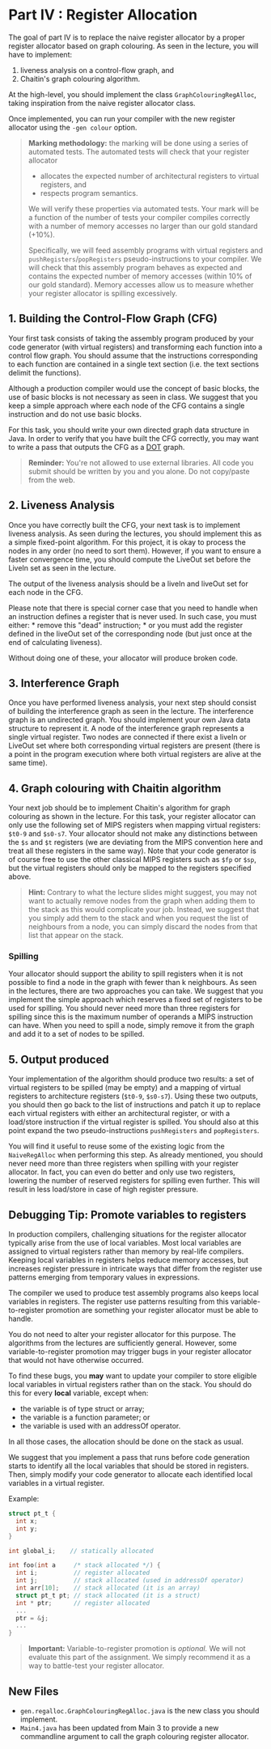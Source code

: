 # Part IV : Register Allocation


The goal of part IV is to replace the naive register allocator by a proper register allocator based on graph colouring. 
As seen in the lecture, you will have to implement:
  1. liveness analysis on a control-flow graph, and
  2. Chaitin's graph colouring algorithm.

At the high-level, you should implement the class `GraphColouringRegAlloc`, taking inspiration from the naive register allocator class.

Once implemented, you can run your compiler with the new register allocator using the `-gen colour` option.

> **Marking methodology:** the marking will be done using a series of automated tests.
> The automated tests will check that your register allocator
> * allocates the expected number of architectural registers to virtual registers, and
> * respects program semantics.
>
> We will verify these properties via automated tests.
> Your mark will be a function of the number of tests your compiler compiles correctly with a number of memory accesses no larger than our gold standard (+10%).
>
> Specifically, we will feed assembly programs with virtual registers and `pushRegisters`/`popRegisters`
> pseudo-instructions to your compiler.
> We will check that this assembly program behaves as expected and contains the expected number of memory accesses (within 10% of our gold standard).
> Memory accesses allow us to measure whether your register allocator is spilling excessively.

## 1. Building the Control-Flow Graph (CFG)

Your first task consists of taking the assembly program produced by your code generator (with virtual registers) and transforming each function into a control flow graph.
You should assume that the instructions corresponding to each function are contained in a single text section (i.e. the text sections delimit the functions).

Although a production compiler would use the concept of basic blocks, the use of basic blocks is not necessary as seen in class.
We suggest that you keep a simple approach where each node of the CFG contains a single instruction and do not use basic blocks.

For this task, you should write your own directed graph data structure in Java.
In order to verify that you have built the CFG correctly, you may want to write a pass that outputs the CFG as a [DOT](https://graphviz.org/doc/info/lang.html) graph.

> **Reminder:** You're not allowed to use external libraries.
> All code you submit should be written by you and you alone.
> Do not copy/paste from the web.

## 2. Liveness Analysis

Once you have correctly built the CFG, your next task is to implement liveness analysis.
As seen during the lectures, you should implement this as a simple fixed-point algorithm.
For this project, it is okay to process the nodes in any order (no need to sort them).
However, if you want to ensure a faster convergence time, you should compute the LiveOut set before the LiveIn set as seen in the lecture.

The output of the liveness analysis should be a liveIn and liveOut set for each node in the CFG.

Please note that there is special corner case that you need to handle when an instruction defines a register that is never used.
In such case, you must either:
    * remove this "dead" instruction;
    * or you must add the register defined in the liveOut set of the corresponding node (but just once at the end of calculating liveness).

Without doing one of these, your allocator will produce broken code. 

## 3. Interference Graph

Once you have performed liveness analysis, your next step should consist of building the interference graph as seen in the lecture.
The interference graph is an undirected graph.
You should implement your own Java data structure to represent it.
A node of the interference graph represents a single virtual register.
Two nodes are connected if there exist a liveIn or LiveOut set where both corresponding virtual registers are present (there is a point in the program execution where both virtual registers are alive at the same time).


## 4. Graph colouring with Chaitin algorithm

Your next job should be to implement Chaitin's algorithm for graph colouring as shown in the lecture.
For this task, your register allocator can only use the following set of MIPS registers when mapping virtual registers: `$t0-9` and `$s0-s7`.
Your allocator should not make any distinctions between the `$s` and `$t` registers (we are deviating from the MIPS convention here and treat all these registers in the same way).
Note that your code generator is of course free to use the other classical MIPS registers such as `$fp` or `$sp`, but the virtual registers should only be mapped to the registers specified above.

> **Hint:** Contrary to what the lecture slides might suggest, you may not want to actually remove nodes from the graph when adding them to the stack as this would complicate your job.
Instead, we suggest that you simply add them to the stack and when you request the list of neighbours from a node, you can simply discard the nodes from that list that appear on the stack.
 

### Spilling

Your allocator should support the ability to spill registers when it is not possible to find a node in the graph with fewer than k neighbours.
As seen in the lectures, there are two approaches you can take.
We suggest that you implement the simple approach which reserves a fixed set of registers to be used for spilling.
You should never need more than three registers for spilling since this is the maximum number of operands a MIPS instruction can have.
When you need to spill a node, simply remove it from the graph and add it to a set of nodes to be spilled.

## 5. Output produced

Your implementation of the algorithm should produce two results: a set of virtual registers to be spilled (may be empty) and a mapping of virtual registers to architecture registers (`$t0-9`, `$s0-s7`).
Using these two outputs, you should then go back to the list of instructions and patch it up to replace each virtual registers with either an architectural register, or with a load/store instruction if the virtual register is spilled.
You should also at this point expand the two pseudo-instructions `pushRegisters` and `popRegisters`.

You will find it useful to reuse some of the existing logic from the `NaiveRegAlloc` when performing this step.
As already mentioned, you should never need more than three registers when spilling with your register allocator.
In fact, you can even do better and only use two registers, lowering the number of reserved registers for spilling even further.
This will result in less load/store in case of high register pressure.


## Debugging Tip: Promote variables to registers

In production compilers, challenging situations for the register allocator typically arise from the use of local variables.
Most local variables are assigned to virtual registers rather than memory by real-life compilers.
Keeping local variables in registers helps reduce memory accesses, but increases register pressure in intricate ways that differ from the register use patterns emerging from temporary values in expressions.

The compiler we used to produce test assembly programs also keeps local variables in registers.
The register use patterns resulting from this variable-to-register promotion are something your register allocator must be able to handle.

You do not need to alter your register allocator for this purpose.
The algorithms from the lectures are sufficiently general.
However, some variable-to-register promotion may trigger bugs in your register allocator that would not have otherwise occurred.

To find these bugs, you **may** want to update your compiler to store eligible local variables in virtual registers rather than on the stack.
You should do this for every **local** variable, except when:

* the variable is of type struct or array;
* the variable is a function parameter; or
* the variable is used with an addressOf operator.

In all those cases, the allocation should be done on the stack as usual.

We suggest that you implement a pass that runs before code generation starts to identify all the local variables that should be stored in registers.
Then, simply modify your code generator to allocate each identified local variables in a virtual register.

Example:
```c
struct pt_t {
  int x;
  int y;
}

int global_i;    // statically allocated

int foo(int a     /* stack allocated */) {
  int i;          // register allocated
  int j;          // stack allocated (used in addressOf operator)
  int arr[10];    // stack allocated (it is an array)
  struct pt_t pt; // stack allocated (it is a struct)
  int * ptr;      // register allocated
  ...
  ptr = &j;
  ...
}
``` 

> **Important:** Variable-to-register promotion is *optional.* We will not evaluate this part of the assignment. We simply recommend it as a way to battle-test your register allocator.



## New Files

* `gen.regalloc.GraphColouringRegAlloc.java` is the new class you should implement.
* `Main4.java` has been updated from Main 3 to provide a new commandline argument to call the graph colouring register allocator.
